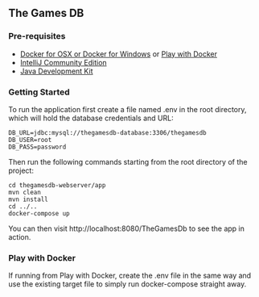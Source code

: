 ## The Games DB

### Pre-requisites

* [Docker for OSX or Docker for Windows](https://www.docker.com/products/docker) or [Play with Docker](https://labs.play-with-docker.com/)
* [IntelliJ Community Edition](https://www.jetbrains.com/idea/download/)
* [Java Development Kit](http://www.oracle.com/technetwork/java/javase/downloads/jdk8-downloads-2133151.html)


### Getting Started

To run the application first create a file named .env in the root directory, which will hold the database credentials and URL:

```
DB_URL=jdbc:mysql://thegamesdb-database:3306/thegamesdb
DB_USER=root
DB_PASS=password
```

Then run the following commands starting from the root directory of the project:

```
cd thegamesdb-webserver/app
mvn clean
mvn install
cd ../..
docker-compose up
```

You can then visit http://localhost:8080/TheGamesDb to see the app in action.

### Play with Docker

If running from Play with Docker, create the .env file in the same way and use the existing target file to simply run docker-compose straight away.